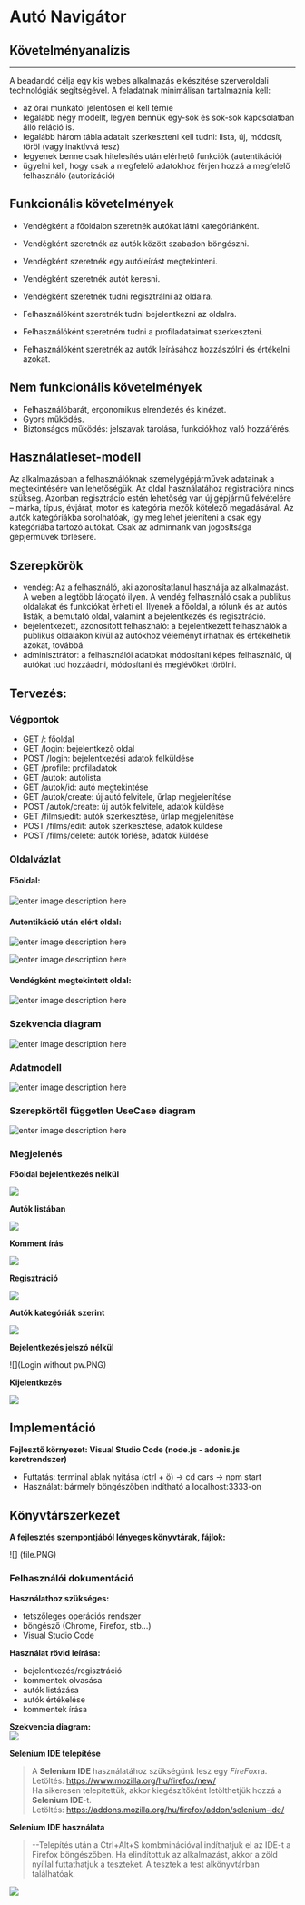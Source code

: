 # Autó Navigátor

## **Követelményanalízis**
-----------------------

A beadandó célja egy kis webes alkalmazás elkészítése szerveroldali technológiák segítségével. A feladatnak minimálisan tartalmaznia kell:

- az órai munkától jelentősen el kell térnie
- legalább négy modellt, legyen bennük egy-sok és sok-sok kapcsolatban álló reláció is.
- legalább három tábla adatait szerkeszteni kell tudni: lista, új, módosít, töröl (vagy inaktívvá tesz)
- legyenek benne csak hitelesítés után elérhető funkciók (autentikáció)
- ügyelni kell, hogy csak a megfelelő adatokhoz férjen hozzá a megfelelő felhasználó (autorizáció)


## Funkcionális követelmények
 - Vendégként a főoldalon szeretnék autókat látni kategóriánként.
 - Vendégként szeretnék az autók között szabadon böngészni.
 - Vendégként szeretnék egy autóleírást megtekinteni.
 - Vendégként szeretnék autót keresni.
 - Vendégként szeretnék tudni regisztrálni az oldalra.
 
 - Felhasználóként szeretnék tudni bejelentkezni az oldalra.
 - Felhasználóként szeretném tudni a profiladataimat szerkeszteni.
 - Felhasználóként szeretnék az autók leírásához hozzászólni és értékelni azokat.
 
## Nem funkcionális követelmények 
 - Felhasználóbarát, ergonomikus elrendezés és kinézet.
 - Gyors működés.
 - Biztonságos működés: jelszavak tárolása, funkciókhoz való hozzáférés.  

## Használatieset-modell

Az alkalmazásban a felhasználóknak személygépjárművek adatainak a megtekintésére van lehetőségük. Az oldal használatához registrációra nincs szükség. Azonban regisztráció estén lehetőség van új gépjármű felvételére – márka, típus, évjárat, motor és kategória mezők kötelező megadásával. Az autók kategóriákba sorolhatóak, így meg lehet jeleníteni a csak egy kategóriába tartozó autókat. Csak az adminnank van jogosltsága gépjerművek törlésére.

## Szerepkörök
- vendég: Az a felhasználó, aki azonosítatlanul használja az alkalmazást. A weben a legtöbb látogató ilyen. A vendég felhasználó csak a publikus oldalakat és funkciókat érheti el. Ilyenek a főoldal, a rólunk és az autós listák, a bemutató oldal, valamint a bejelentkezés és regisztráció.
- bejelentkezett, azonosított felhasználó: a bejelentkezett felhasználók a publikus oldalakon kívül az autókhoz véleményt írhatnak és értékelhetik azokat, továbbá.
- adminisztrátor: a felhasználói adatokat módosítani képes felhasználó, új autókat tud hozzáadni, módosítani és meglévőket törölni.

## Tervezés:

### Végpontok

 - GET /: főoldal
 - GET /login: bejelentkező oldal
 - POST /login: bejelentkezési adatok felküldése
 - GET /profile: profiladatok
 - GET /autok: autólista
 - GET /autok/id: autó megtekintése
 - GET /autok/create: új autó felvitele, űrlap megjelenítése
 - POST /autok/create: új autók felvitele, adatok küldése
 - GET /films/edit: autók szerkesztése, űrlap megjelenítése
 - POST /films/edit: autók szerkesztése,  adatok küldése
 - POST /films/delete: autók törlése, adatok küldése
 
### Oldalvázlat
#### Főoldal:

![enter image description here](http://kepfeltoltes.hu/161016/Home_www.kepfeltoltes.hu_.jpg)

#### Autentikáció után elért oldal:

![enter image description here](http://kepfeltoltes.hu/161016/Lista_www.kepfeltoltes.hu_.jpg)

![enter image description here](http://kepfeltoltes.hu/161016/_rt_kel_s_www.kepfeltoltes.hu_.jpg)

#### Vendégként megtekintett oldal:

![enter image description here](http://kepfeltoltes.hu/161016/Guest_www.kepfeltoltes.hu_.jpg)


### Szekvencia diagram

![enter image description here](http://kepfeltoltes.hu/161016/Szekvencia_www.kepfeltoltes.hu_.png)

### Adatmodell
![enter image description here](http://kepfeltoltes.hu/161016/Adatmodell_www.kepfeltoltes.hu_.png)

### Szerepkörtől független UseCase diagram
![enter image description here](http://kepfeltoltes.hu/161016/UseCase_www.kepfeltoltes.hu_.png)



### Megjelenés

**Főoldal bejelentkezés nélkül**

![](main.PNG)

**Autók listában**

![](list.PNG)

**Komment írás**

![](comment.PNG)

**Regisztráció**

![](reg.PNG)

**Autók kategóriák szerint**

![](cat.PNG)

**Bejelentkezés jelszó nélkül**

![](Login without pw.PNG)

**Kijelentkezés**

![](logout.PNG)



## Implementáció

 **Fejlesztő környezet: Visual Studio Code (node.js - adonis.js keretrendszer)**
  * Futtatás: terminál ablak nyitása (ctrl + ö) -> cd cars -> npm start
  * Használat: bármely böngészőben indítható a localhost:3333-on



## Könyvtárszerkezet
 
  **A fejlesztés szempontjából lényeges könyvtárak, fájlok:**

![] (file.PNG)


### Felhasználói dokumentáció

**Használathoz szükséges:**
- tetszőleges operációs rendszer
- böngésző (Chrome, Firefox, stb...)
- Visual Studio Code

**Használat rövid leírása:**
- bejelentkezés/regisztráció
- kommentek olvasása
- autók listázása
- autók értékelése
- kommentek írása

 **Szekvencia diagram:**  
 ![](seq.jpg)

**Selenium IDE telepítése**

 > A **Selenium IDE** használatához szükségünk lesz egy *FireFox*ra.  
 > Letöltés: https://www.mozilla.org/hu/firefox/new/  
 > Ha sikeresen telepítettük, akkor kiegészítőként letölthetjük hozzá a **Selenium IDE**-t.  
 > Letöltés: https://addons.mozilla.org/hu/firefox/addon/selenium-ide/  
 
**Selenium IDE használata**
 > --Telepítés után a Ctrl+Alt+S kombminációval indíthatjuk el az IDE-t a Firefox böngészőben. Ha elindítottuk az alkalmazást, akkor a zöld nyíllal futtathatjuk a teszteket. A tesztek a test alkönyvtárban találhatóak.
 
![](selenium.PNG)


